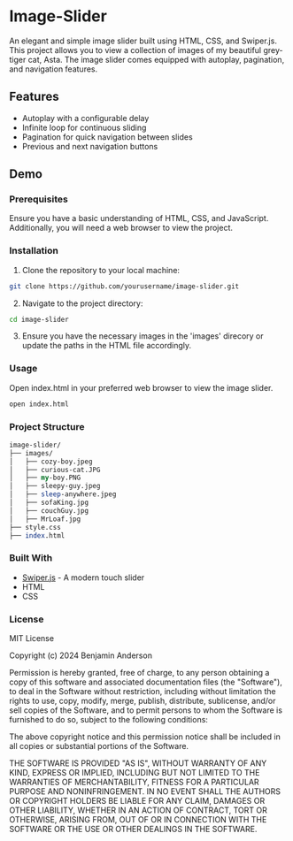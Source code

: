# Image-Slider

An elegant and simple image slider built using HTML, CSS, and Swiper.js. This project allows you to view a collection of images of my beautiful grey-tiger cat, Asta. The image slider comes equipped with autoplay, pagination, and navigation features.

## Features 
- Autoplay with a configurable delay
- Infinite loop for continuous sliding
- Pagination for quick navigation between slides
- Previous and next navigation buttons

## Demo

### Prerequisites
Ensure you have a basic understanding of HTML, CSS, and JavaScript. Additionally, you will need a web browser to view the project.

### Installation
1. Clone the repository to your local machine:

```bash
git clone https://github.com/yourusername/image-slider.git
```
2. Navigate to the project directory:
```bash
cd image-slider
```
3. Ensure you have the necessary images in the 'images' direcory or update the paths in the HTML file accordingly. 

### Usage
Open index.html in your preferred web browser to view the image slider.
```bash
open index.html
```

### Project Structure 
```perl
image-slider/
├── images/
│   ├── cozy-boy.jpeg
│   ├── curious-cat.JPG
│   ├── my-boy.PNG
│   ├── sleepy-guy.jpeg
│   ├── sleep-anywhere.jpeg
│   ├── sofaKing.jpg
│   ├── couchGuy.jpg
│   ├── MrLoaf.jpg
├── style.css
├── index.html
```
### Built With
- [Swiper.js](https://swiperjs.com/) - A modern touch slider
- HTML
- CSS

### License
MIT License

Copyright (c) 2024 Benjamin Anderson

Permission is hereby granted, free of charge, to any person obtaining a copy of this software and associated documentation files (the "Software"), to deal in the Software without restriction, including without limitation the rights to use, copy, modify, merge, publish, distribute, sublicense, and/or sell copies of the Software, and to permit persons to whom the Software is furnished to do so, subject to the following conditions:

The above copyright notice and this permission notice shall be included in all copies or substantial portions of the Software.

THE SOFTWARE IS PROVIDED "AS IS", WITHOUT WARRANTY OF ANY KIND, EXPRESS OR IMPLIED, INCLUDING BUT NOT LIMITED TO THE WARRANTIES OF MERCHANTABILITY, FITNESS FOR A PARTICULAR PURPOSE AND NONINFRINGEMENT. IN NO EVENT SHALL THE AUTHORS OR COPYRIGHT HOLDERS BE LIABLE FOR ANY CLAIM, DAMAGES OR OTHER LIABILITY, WHETHER IN AN ACTION OF CONTRACT, TORT OR OTHERWISE, ARISING FROM, OUT OF OR IN CONNECTION WITH THE SOFTWARE OR THE USE OR OTHER DEALINGS IN THE SOFTWARE.